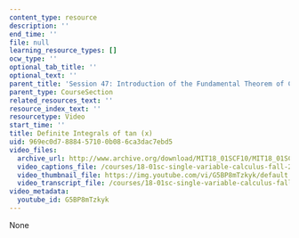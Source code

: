```yaml
---
content_type: resource
description: ''
end_time: ''
file: null
learning_resource_types: []
ocw_type: ''
optional_tab_title: ''
optional_text: ''
parent_title: 'Session 47: Introduction of the Fundamental Theorem of Calculus'
parent_type: CourseSection
related_resources_text: ''
resource_index_text: ''
resourcetype: Video
start_time: ''
title: Definite Integrals of tan (x)
uid: 969ec0d7-8884-5710-0b08-6ca3dac7ebd5
video_files:
  archive_url: http://www.archive.org/download/MIT18_01SCF10/MIT18_01SCF10Rec_38_300k.mp4
  video_captions_file: /courses/18-01sc-single-variable-calculus-fall-2010/7b7e35b72b0f5a19befc7b930a90c093_G5BP8mTzkyk.vtt
  video_thumbnail_file: https://img.youtube.com/vi/G5BP8mTzkyk/default.jpg
  video_transcript_file: /courses/18-01sc-single-variable-calculus-fall-2010/ea56a9926f8666003d44c207301ec313_G5BP8mTzkyk.pdf
video_metadata:
  youtube_id: G5BP8mTzkyk
---
```

None

